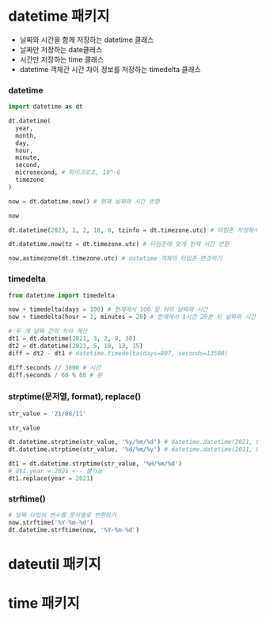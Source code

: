 <!-- 참고: https://datascienceschool.net/01%20python/02.15%20%ED%8C%8C%EC%9D%B4%EC%8D%AC%EC%97%90%EC%84%9C%20%EB%82%A0%EC%A7%9C%EC%99%80%20%EC%8B%9C%EA%B0%84%20%EB%8B%A4%EB%A3%A8%EA%B8%B0.html -->

# datetime 패키지

- 날짜와 시간을 함께 저장하는 datetime 클래스
- 날짜만 저장하는 date클래스
- 시간만 저장하는 time 클래스
- datetime 객체간 시간 차이 정보를 저장하는 timedelta 클래스

### datetime

```py
import datetime as dt

dt.datetime(
  year,
  month,
  day,
  hour,
  minute,
  second,
  microsecond, # 마이크로초, 10^-6
  timezone
)

now = dt.datetime.now() # 현재 날짜와 시간 반환

now

dt.datetime(2023, 1, 2, 10, 0, tzinfo = dt.timezone.utc) # 타임존 지정해서 날짜 생성

dt.datetime.now(tz = dt.timezone.utc) # 타임존에 맞게 현재 시간 반환

now.astimezone(dt.timezone.utc) # datetime 객체의 타임존 변경하기
```

### timedelta

```py
from datetime import timedelta

now + timedelta(days = 100) # 현재에서 100 일 뒤의 날짜와 시간
now + timedelta(hour = 1, minutes = 20) # 현재에서 1시간 20분 뒤 날짜와 시간

# 두 개 날짜 간의 차이 계산
dt1 = dt.datetime(2021, 3, 2, 9, 30)
dt2 = dt.datetime(2023, 5, 18, 13, 15)
diff = dt2 - dt1 # datetime.timedelta(days=807, seconds=13500)

diff.seconds // 3600 # 시간
diff.seconds / 60 % 60 # 분
```

### strptime(문저열, format), replace()

```py
str_value = '21/08/11'

str_value

dt.datetime.strptime(str_value, '%y/%m/%d') # datetime.datetime(2021, 8, 11, 0, 0)
dt.datetime.strptime(str_value, '%d/%m/%y') # datetime.datetime(2011, 8, 21, 0, 0)

dt1 = dt.datetime.strptime(str_value, '%H/%m/%d')
# dt1.year = 2021 <-- 불가능
dt1.replace(year = 2021)
```

### strftime()

```py
# 날짜 타입의 변수를 문자열로 변환하기
now.strftime('%Y-%m-%d')
dt.datetime.strftime(now, '%Y-%m-%d')

```

# dateutil 패키지

# time 패키지
